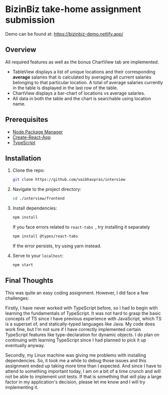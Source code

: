# BizinBiz take-home assignment submission
Demo can be found at: https://bizinbiz-demo.netlify.app/

## Overview

All required features as well as the bonus ChartView tab are implemented. 

- TableView displays a list of unique locations and their corresponding **average** salaries that is calculated by averaging all current salaries belonging to that particular location. A total of average salaries currently in the table is displayed in the last row of the table.
- ChartView displays a bar-chart of locations vs average salaries.
- All data in both the table and the chart is searchable using location name.

## Prerequisites

* [Node Package Manager](https://nodejs.org/en/)
* [Create-React-App](https://github.com/facebook/create-react-app)
* [TypeScript](https://www.typescriptlang.org/download)

## Installation


1. Clone the repo:
   ```sh
   git clone https://github.com/vaibhavpras/interview
   ```
2. Navigate to the project directory:
   ```sh
   cd ./interview/frontend
   ```
1. Install dependencies:
   ```sh
   npm install
   ```
   If you face errors related to ```react-tabs ```, try installing it separately
   ```sh
   npm install @types/react-tabs
   ```
   If the error persists, try using yarn instead.
   
1. Serve to your `localhost`: 
   ```sh
   npm start
   ```

## Final Thoughts

This was quite an easy coding assignment. However, I did face a few challenges:

Firstly, I have never worked with TypeScript before, so I had to begin with learning the fundamentals of TypeScript. It was not hard to grasp the basic concepts of TS since I have previous experience with JavaScript, which TS is a superset of, and statically-typed languages like Java. My code does work fine, but I'm not sure if I have correctly implemented certain TypeScript features like type-declaration for dynamic objects. I do plan on continuing with learning TypeScript since I had planned to pick it up eventually anyway.

Secondly, my Linux machine was giving me problems with installing dependencies. So, it took me a while to debug those issues and this assignment ended up taking more time than I expected. And since I have to attend to something important today, I am on a bit of a time crunch and will not be able to implement unit tests. If that is something that will play a large factor in my application's decision, please let me know and I will try implementing it.

